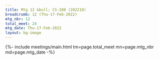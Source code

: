 ```yaml
---
title: Mtg 12 &bull; CS-280 (202210)
breadcrumb: 12 (Thu-17-Feb-2022)
mtg_nbr: 12
total_meet: 24
mtg_date: Thu-17-Feb-2022
layout: bg-image
---
```


{%- include meetings/main.html
    tm=page.total_meet
    mn=page.mtg_nbr
    md=page.mtg_date
-%}
